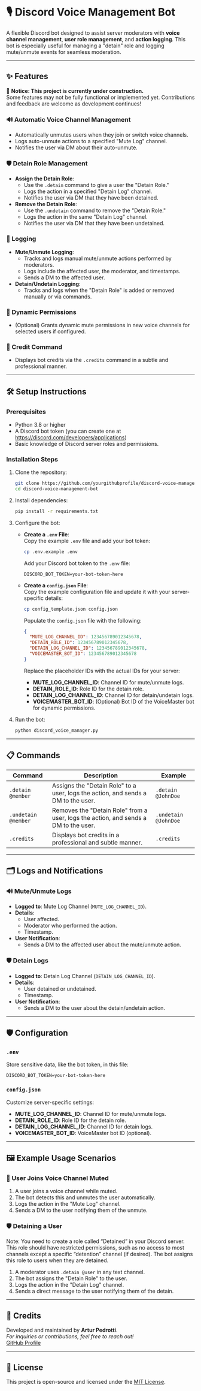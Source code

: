 # 🎙️ Discord Voice Management Bot

A flexible Discord bot designed to assist server moderators with **voice channel management**, **user role management**, and **action logging**. This bot is especially useful for managing a "detain" role and logging mute/unmute events for seamless moderation.

---

## ✨ Features

🚧 **Notice: This project is currently under construction.**  
Some features may not be fully functional or implemented yet. Contributions and feedback are welcome as development continues!  


### 🔊 Automatic Voice Channel Management
- Automatically unmutes users when they join or switch voice channels.
- Logs auto-unmute actions to a specified "Mute Log" channel.
- Notifies the user via DM about their auto-unmute.

### 🛡️ Detain Role Management
- **Assign the Detain Role**:
  - Use the `.detain` command to give a user the "Detain Role."
  - Logs the action in a specified "Detain Log" channel.
  - Notifies the user via DM that they have been detained.
- **Remove the Detain Role**:
  - Use the `.undetain` command to remove the "Detain Role."
  - Logs the action in the same "Detain Log" channel.
  - Notifies the user via DM that they have been undetained.

### 📜 Logging
- **Mute/Unmute Logging**:
  - Tracks and logs manual mute/unmute actions performed by moderators.
  - Logs include the affected user, the moderator, and timestamps.
  - Sends a DM to the affected user.
- **Detain/Undetain Logging**:
  - Tracks and logs when the "Detain Role" is added or removed manually or via commands.

### 📌 Dynamic Permissions
- (Optional) Grants dynamic mute permissions in new voice channels for selected users if configured.

### 🙌 Credit Command
- Displays bot credits via the `.credits` command in a subtle and professional manner.

---

## 🛠️ Setup Instructions

### Prerequisites
- Python 3.8 or higher
- A Discord bot token (you can create one at https://discord.com/developers/applications)
- Basic knowledge of Discord server roles and permissions.

### Installation Steps

1. Clone the repository:
   ```bash
   git clone https://github.com/yourgithubprofile/discord-voice-management-bot.git
   cd discord-voice-management-bot
   ```

2. Install dependencies:
   ```bash
   pip install -r requirements.txt
   ```

3. Configure the bot:
   - **Create a `.env` File**:  
     Copy the example `.env` file and add your bot token:
     ```bash
     cp .env.example .env
     ```
     Add your Discord bot token to the `.env` file:
     ```env
     DISCORD_BOT_TOKEN=your-bot-token-here
     ```

   - **Create a `config.json` File**:  
     Copy the example configuration file and update it with your server-specific details:
     ```bash
     cp config_template.json config.json
     ```
     Populate the `config.json` file with the following:
     ```json
     {
       "MUTE_LOG_CHANNEL_ID": 123456789012345678,
       "DETAIN_ROLE_ID": 123456789012345678,
       "DETAIN_LOG_CHANNEL_ID": 123456789012345678,
       "VOICEMASTER_BOT_ID": 123456789012345678
     }
     ```
     Replace the placeholder IDs with the actual IDs for your server:
     - **MUTE_LOG_CHANNEL_ID**: Channel ID for mute/unmute logs.
     - **DETAIN_ROLE_ID**: Role ID for the detain role.
     - **DETAIN_LOG_CHANNEL_ID**: Channel ID for detain/undetain logs.
     - **VOICEMASTER_BOT_ID**: (Optional) Bot ID of the VoiceMaster bot for dynamic permissions.

4. Run the bot:
   ```bash
   python discord_voice_manager.py
   ```

---

## 📋 Commands

| Command          | Description                                                                                          | Example                    |
|-------------------|------------------------------------------------------------------------------------------------------|----------------------------|
| `.detain @member` | Assigns the "Detain Role" to a user, logs the action, and sends a DM to the user.                    | `.detain @JohnDoe`         |
| `.undetain @member` | Removes the "Detain Role" from a user, logs the action, and sends a DM to the user.                | `.undetain @JohnDoe`       |
| `.credits`        | Displays bot credits in a professional and subtle manner.                                           | `.credits`                 |

---

## 🗂️ Logs and Notifications

### 🔊 Mute/Unmute Logs
- **Logged to**: Mute Log Channel (`MUTE_LOG_CHANNEL_ID`).
- **Details**:
  - User affected.
  - Moderator who performed the action.
  - Timestamp.
- **User Notification**:
  - Sends a DM to the affected user about the mute/unmute action.

### 🛡️ Detain Logs
- **Logged to**: Detain Log Channel (`DETAIN_LOG_CHANNEL_ID`).
- **Details**:
  - User detained or undetained.
  - Timestamp.
- **User Notification**:
  - Sends a DM to the user about the detain/undetain action.

---

## 🛡️ Configuration

### `.env`
Store sensitive data, like the bot token, in this file:
```env
DISCORD_BOT_TOKEN=your-bot-token-here
```

### `config.json`
Customize server-specific settings:
- **MUTE_LOG_CHANNEL_ID**: Channel ID for mute/unmute logs.
- **DETAIN_ROLE_ID**: Role ID for the detain role.
- **DETAIN_LOG_CHANNEL_ID**: Channel ID for detain logs.
- **VOICEMASTER_BOT_ID**: VoiceMaster bot ID (optional).

---

## 🖼️ Example Usage Scenarios

### 🎤 User Joins Voice Channel Muted
1. A user joins a voice channel while muted.
2. The bot detects this and unmutes the user automatically.
3. Logs the action in the "Mute Log" channel.
4. Sends a DM to the user notifying them of the unmute.

### 🛡️ Detaining a User
Note: You need to create a role called “Detained” in your Discord server. This role should have restricted permissions, such as no access to most channels except a specific “detention” channel (if desired). The bot assigns this role to users when they are detained.
1. A moderator uses `.detain @user` in any text channel.
2. The bot assigns the "Detain Role" to the user.
3. Logs the action in the "Detain Log" channel.
4. Sends a direct message to the user notifying them of the detain.

---

## 🙌 Credits

Developed and maintained by **Artur Pedrotti**.  
*For inquiries or contributions, feel free to reach out!*  
[GitHub Profile](https://github.com/arturpedrotti)

---

## 📜 License

This project is open-source and licensed under the [MIT License](LICENSE).
